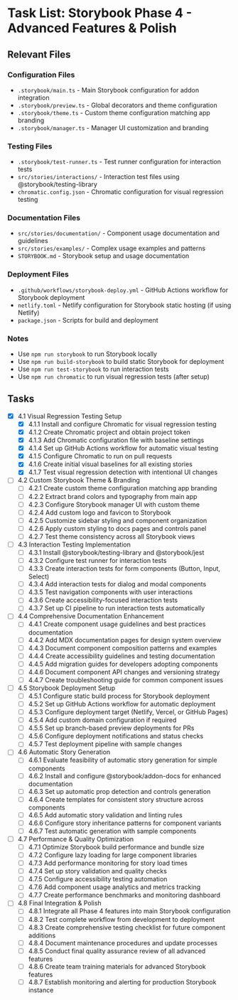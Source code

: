 # Task List: Storybook Phase 4 - Advanced Features & Polish

## Relevant Files

### Configuration Files
- `.storybook/main.ts` - Main Storybook configuration for addon integration
- `.storybook/preview.ts` - Global decorators and theme configuration  
- `.storybook/theme.ts` - Custom theme configuration matching app branding
- `.storybook/manager.ts` - Manager UI customization and branding

### Testing Files
- `.storybook/test-runner.ts` - Test runner configuration for interaction tests
- `src/stories/interactions/` - Interaction test files using @storybook/testing-library
- `chromatic.config.json` - Chromatic configuration for visual regression testing

### Documentation Files
- `src/stories/documentation/` - Component usage documentation and guidelines
- `src/stories/examples/` - Complex usage examples and patterns
- `STORYBOOK.md` - Storybook setup and usage documentation

### Deployment Files
- `.github/workflows/storybook-deploy.yml` - GitHub Actions workflow for Storybook deployment
- `netlify.toml` - Netlify configuration for Storybook static hosting (if using Netlify)
- `package.json` - Scripts for build and deployment

### Notes

- Use `npm run storybook` to run Storybook locally
- Use `npm run build-storybook` to build static Storybook for deployment
- Use `npm run test-storybook` to run interaction tests
- Use `npm run chromatic` to run visual regression tests (after setup)

## Tasks

- [x] 4.1 Visual Regression Testing Setup
  - [x] 4.1.1 Install and configure Chromatic for visual regression testing
  - [x] 4.1.2 Create Chromatic project and obtain project token
  - [x] 4.1.3 Add Chromatic configuration file with baseline settings
  - [x] 4.1.4 Set up GitHub Actions workflow for automatic visual testing
  - [x] 4.1.5 Configure Chromatic to run on pull requests
  - [x] 4.1.6 Create initial visual baselines for all existing stories
  - [x] 4.1.7 Test visual regression detection with intentional UI changes

- [ ] 4.2 Custom Storybook Theme & Branding
  - [ ] 4.2.1 Create custom theme configuration matching app branding
  - [ ] 4.2.2 Extract brand colors and typography from main app
  - [ ] 4.2.3 Configure Storybook manager UI with custom theme
  - [ ] 4.2.4 Add custom logo and favicon to Storybook
  - [ ] 4.2.5 Customize sidebar styling and component organization
  - [ ] 4.2.6 Apply custom styling to docs pages and controls panel
  - [ ] 4.2.7 Test theme consistency across all Storybook views

- [ ] 4.3 Interaction Testing Implementation
  - [ ] 4.3.1 Install @storybook/testing-library and @storybook/jest
  - [ ] 4.3.2 Configure test runner for interaction tests
  - [ ] 4.3.3 Create interaction tests for form components (Button, Input, Select)
  - [ ] 4.3.4 Add interaction tests for dialog and modal components
  - [ ] 4.3.5 Test navigation components with user interactions
  - [ ] 4.3.6 Create accessibility-focused interaction tests
  - [ ] 4.3.7 Set up CI pipeline to run interaction tests automatically

- [ ] 4.4 Comprehensive Documentation Enhancement
  - [ ] 4.4.1 Create component usage guidelines and best practices documentation
  - [ ] 4.4.2 Add MDX documentation pages for design system overview
  - [ ] 4.4.3 Document component composition patterns and examples
  - [ ] 4.4.4 Create accessibility guidelines and testing documentation
  - [ ] 4.4.5 Add migration guides for developers adopting components
  - [ ] 4.4.6 Document component API changes and versioning strategy
  - [ ] 4.4.7 Create troubleshooting guide for common component issues

- [ ] 4.5 Storybook Deployment Setup
  - [ ] 4.5.1 Configure static build process for Storybook deployment
  - [ ] 4.5.2 Set up GitHub Actions workflow for automatic deployment
  - [ ] 4.5.3 Configure deployment target (Netlify, Vercel, or GitHub Pages)
  - [ ] 4.5.4 Add custom domain configuration if required
  - [ ] 4.5.5 Set up branch-based preview deployments for PRs
  - [ ] 4.5.6 Configure deployment notifications and status checks
  - [ ] 4.5.7 Test deployment pipeline with sample changes

- [ ] 4.6 Automatic Story Generation
  - [ ] 4.6.1 Evaluate feasibility of automatic story generation for simple components
  - [ ] 4.6.2 Install and configure @storybook/addon-docs for enhanced documentation
  - [ ] 4.6.3 Set up automatic prop detection and controls generation
  - [ ] 4.6.4 Create templates for consistent story structure across components
  - [ ] 4.6.5 Add automatic story validation and linting rules
  - [ ] 4.6.6 Configure story inheritance patterns for component variants
  - [ ] 4.6.7 Test automatic generation with sample components

- [ ] 4.7 Performance & Quality Optimization
  - [ ] 4.7.1 Optimize Storybook build performance and bundle size
  - [ ] 4.7.2 Configure lazy loading for large component libraries
  - [ ] 4.7.3 Add performance monitoring for story load times
  - [ ] 4.7.4 Set up story validation and quality checks
  - [ ] 4.7.5 Configure accessibility testing automation
  - [ ] 4.7.6 Add component usage analytics and metrics tracking
  - [ ] 4.7.7 Create performance benchmarks and monitoring dashboard

- [ ] 4.8 Final Integration & Polish
  - [ ] 4.8.1 Integrate all Phase 4 features into main Storybook configuration
  - [ ] 4.8.2 Test complete workflow from development to deployment
  - [ ] 4.8.3 Create comprehensive testing checklist for future component additions
  - [ ] 4.8.4 Document maintenance procedures and update processes
  - [ ] 4.8.5 Conduct final quality assurance review of all advanced features
  - [ ] 4.8.6 Create team training materials for advanced Storybook features
  - [ ] 4.8.7 Establish monitoring and alerting for production Storybook instance
